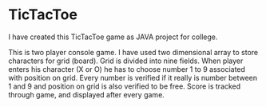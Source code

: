 # TicTacToe

I have created this TicTacToe game as JAVA project for college.

This is two player console game.
I have used two dimensional array to store characters for grid (board). Grid is divided into nine fields.
When player enters his character (X or O) he has to choose number 1 to 9 associated with position on grid. Every number is verified if it really is number between 1 and 9 and 
position on grid is also verified to be free.
Score is tracked through game, and displayed after every game.
